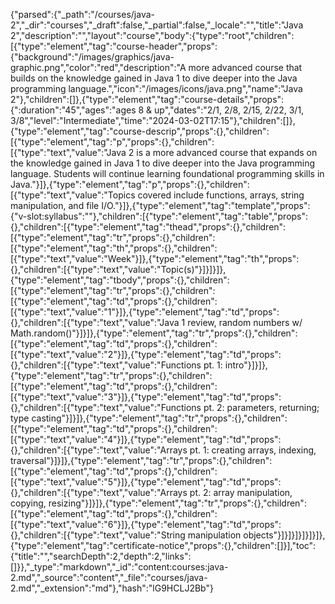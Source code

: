 {"parsed":{"_path":"/courses/java-2","_dir":"courses","_draft":false,"_partial":false,"_locale":"","title":"Java 2","description":"","layout":"course","body":{"type":"root","children":[{"type":"element","tag":"course-header","props":{"background":"/images/graphics/java-graphic.png","color":"red","description":"A more advanced course that builds on the knowledge gained in Java 1 to dive deeper into the Java programming language.","icon":"/images/icons/java.png","name":"Java 2"},"children":[]},{"type":"element","tag":"course-details","props":{":duration":"45","ages":"ages 8 & up","dates":"2/1, 2/8, 2/15, 2/22, 3/1, 3/8","level":"Intermediate","time":"2024-03-02T17:15"},"children":[]},{"type":"element","tag":"course-descrip","props":{},"children":[{"type":"element","tag":"p","props":{},"children":[{"type":"text","value":"Java 2 is a more advanced course that expands on the knowledge gained in Java 1 to dive deeper into the Java programming language. Students will continue learning foundational programming skills in Java."}]},{"type":"element","tag":"p","props":{},"children":[{"type":"text","value":"Topics covered include functions, arrays, string manipulation, and file I/O."}]},{"type":"element","tag":"template","props":{"v-slot:syllabus":""},"children":[{"type":"element","tag":"table","props":{},"children":[{"type":"element","tag":"thead","props":{},"children":[{"type":"element","tag":"tr","props":{},"children":[{"type":"element","tag":"th","props":{},"children":[{"type":"text","value":"Week"}]},{"type":"element","tag":"th","props":{},"children":[{"type":"text","value":"Topic(s)"}]}]}]},{"type":"element","tag":"tbody","props":{},"children":[{"type":"element","tag":"tr","props":{},"children":[{"type":"element","tag":"td","props":{},"children":[{"type":"text","value":"1"}]},{"type":"element","tag":"td","props":{},"children":[{"type":"text","value":"Java 1 review, random numbers w/ Math.random()"}]}]},{"type":"element","tag":"tr","props":{},"children":[{"type":"element","tag":"td","props":{},"children":[{"type":"text","value":"2"}]},{"type":"element","tag":"td","props":{},"children":[{"type":"text","value":"Functions pt. 1: intro"}]}]},{"type":"element","tag":"tr","props":{},"children":[{"type":"element","tag":"td","props":{},"children":[{"type":"text","value":"3"}]},{"type":"element","tag":"td","props":{},"children":[{"type":"text","value":"Functions pt. 2: parameters, returning; type casting"}]}]},{"type":"element","tag":"tr","props":{},"children":[{"type":"element","tag":"td","props":{},"children":[{"type":"text","value":"4"}]},{"type":"element","tag":"td","props":{},"children":[{"type":"text","value":"Arrays pt. 1: creating arrays, indexing, traversal"}]}]},{"type":"element","tag":"tr","props":{},"children":[{"type":"element","tag":"td","props":{},"children":[{"type":"text","value":"5"}]},{"type":"element","tag":"td","props":{},"children":[{"type":"text","value":"Arrays pt. 2: array manipulation, copying, resizing"}]}]},{"type":"element","tag":"tr","props":{},"children":[{"type":"element","tag":"td","props":{},"children":[{"type":"text","value":"6"}]},{"type":"element","tag":"td","props":{},"children":[{"type":"text","value":"String manipulation objects"}]}]}]}]}]}]},{"type":"element","tag":"certificate-notice","props":{},"children":[]}],"toc":{"title":"","searchDepth":2,"depth":2,"links":[]}},"_type":"markdown","_id":"content:courses:java-2.md","_source":"content","_file":"courses/java-2.md","_extension":"md"},"hash":"lG9HCLJ2Bb"}